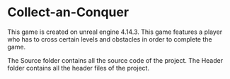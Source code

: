 # Collect-an-Conquer

This game is created on unreal engine 4.14.3.
This game features a player who has to cross certain levels and obstacles in order to complete the game.

The Source folder contains all the source code of the project.
The Header folder contains all the header files of the project.
